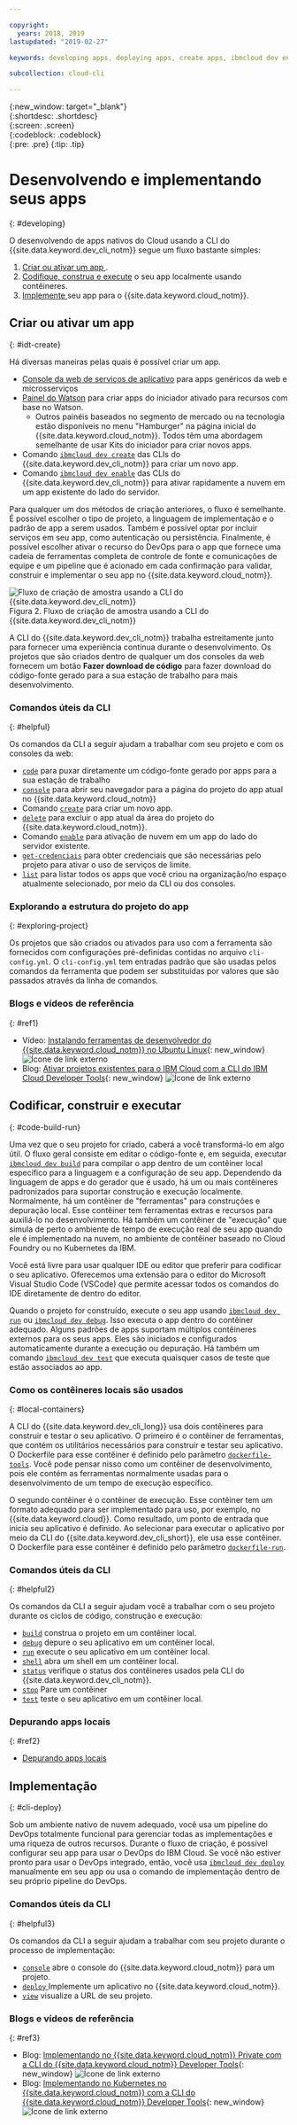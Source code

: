 ```yaml
---

copyright:
  years: 2018, 2019
lastupdated: "2019-02-27"

keywords: developing apps, deploying apps, create apps, ibmcloud dev enable, ibmcloud dev create, local containers, ibmcloud dev run, ibmcloud dev, cli blog, cli video, cli reference

subcollection: cloud-cli

---
```


{:new_window: target="_blank"}  
{:shortdesc: .shortdesc}  
{:screen: .screen}  
{:codeblock: .codeblock}  
{:pre: .pre}
{:tip: .tip}

# Desenvolvendo e implementando seus apps
{: #developing}

O desenvolvendo de apps nativos do Cloud usando a CLI do {{site.data.keyword.dev_cli_notm}} segue
um fluxo bastante simples:

1. [ Criar ou ativar um app ](#idt-create).
2. [Codifique, construa e execute](#code-build-run) o seu app localmente usando contêineres.
3. [ Implemente ](#cli-deploy)  seu app para o  {{site.data.keyword.cloud_notm}}.

## Criar ou ativar um app
{: #idt-create}

Há diversas maneiras pelas quais é possível criar um app.
- [Console da web de serviços de aplicativo](https://cloud.ibm.com/developer/appservice/dashboard) para apps genéricos da web e microsserviços
- [Painel do Watson](https://cloud.ibm.com/developer/watson/dashboard) para criar apps do iniciador ativado para recursos com base no Watson.
    - Outros painéis baseados no segmento de mercado ou na tecnologia estão disponíveis no menu
"Hamburger" na página inicial do {{site.data.keyword.cloud_notm}}. Todos têm uma abordagem semelhante de usar Kits do iniciador para criar novos apps.
- Comando [`ibmcloud dev create`](/docs/cli/idt?topic=cloud-cli-idt-cli#create) das CLIs do {{site.data.keyword.dev_cli_notm}} para criar um novo app.
- Comando [`ibmcloud dev enable`](/docs/cli/idt?topic=cloud-cli-idt-cli#enable) das CLIs do {{site.data.keyword.dev_cli_notm}} para ativar rapidamente a nuvem em um app existente do lado do servidor.

Para qualquer um dos métodos de criação anteriores, o fluxo é semelhante. É possível escolher o tipo de projeto, a linguagem de implementação e o padrão de app a serem usados. Também é possível optar por incluir serviços em seu app, como autenticação ou persistência. Finalmente, é possível escolher ativar o recurso do DevOps para o app que fornece uma cadeia de ferramentas completa de controle de fonte e comunicações de equipe e um pipeline que é acionado em cada confirmação para validar, construir e implementar o seu app no {{site.data.keyword.cloud_notm}}.

![Fluxo de criação de amostra usando a CLI do {{site.data.keyword.dev_cli_notm}}](create_flow.png "Fluxo de criação de amostra usando a CLI do {{site.data.keyword.dev_cli_notm}}") <br> Figura 2. Fluxo de criação de amostra usando a CLI do {{site.data.keyword.dev_cli_notm}}

A CLI do {{site.data.keyword.dev_cli_notm}} trabalha estreitamente junto para fornecer uma experiência contínua durante o desenvolvimento. Os projetos que são criados dentro de qualquer um dos consoles da web fornecem um botão **Fazer download de código** para fazer download do código-fonte gerado para a sua estação de trabalho para mais desenvolvimento.

### Comandos úteis da CLI
{: #helpful}

Os comandos da CLI a seguir ajudam a trabalhar com seu projeto e com os consoles da web:
- [`code`](/docs/cli/idt?topic=cloud-cli-idt-cli#code) para puxar diretamente um
código-fonte gerado por apps para a sua estação de trabalho
- [`console`](/docs/cli/idt?topic=cloud-cli-idt-cli#console) para abrir seu navegador para a página do projeto do app atual no {{site.data.keyword.cloud_notm}}
- Comando [`create`](/docs/cli/idt?topic=cloud-cli-idt-cli#create) para criar um novo app.
- [`delete`](/docs/cli/idt?topic=cloud-cli-idt-cli#delete) para excluir o app atual da área do projeto do {{site.data.keyword.cloud_notm}}.
- Comando [`enable`](/docs/cli/idt?topic=cloud-cli-idt-cli#enable) para ativação de nuvem em um app do lado do servidor existente.
- [`get-credenciais`](/docs/cli/idt?topic=cloud-cli-idt-cli#get-credentials) para obter
credenciais que são necessárias pelo projeto para ativar o uso de serviços de limite.
- [`list`](/docs/cli/idt/?topic=cloud-cli-idt-cli#list) para listar todos os apps que você criou na organização/no espaço atualmente selecionado, por meio da CLI ou dos consoles.

### Explorando a estrutura do projeto do app
{: #exploring-project}

Os projetos que são criados ou ativados para uso com a ferramenta são fornecidos com configurações
pré-definidas contidas no arquivo `cli-config.yml`. O `cli-config.yml` tem entradas padrão que são usadas pelos comandos da ferramenta que podem ser substituídas por valores que são passados através da linha de comandos.

### Blogs e vídeos de referência
{: #ref1}

- Vídeo: [Instalando ferramentas de desenvolvedor do {{site.data.keyword.cloud_notm}} no Ubuntu Linux](https://www.youtube.com/watch?v=sr7KjHAKpEs){: new_window} ![Ícone de link externo](../../icons/launch-glyph.svg "Ícone de link externo")
- Blog: [Ativar projetos existentes para o IBM Cloud com a CLI do IBM Cloud Developer Tools](https://www.ibm.com/blogs/bluemix/2017/09/enable-existing-projects-ibm-cloud-ibm-cloud-developer-tools-cli/){: new_window} ![Ícone de link externo](../../icons/launch-glyph.svg "Ícone de link externo")

## Codificar, construir e executar
{: #code-build-run}

Uma vez que o seu projeto for criado, caberá a você transformá-lo em algo útil. O fluxo geral consiste em editar o código-fonte e, em seguida, executar [`ibmcloud dev build`](/docs/cli/idt?topic=cloud-cli-idt-cli#build) para compilar o app dentro de um contêiner local específico para a linguagem e a configuração de seu app. Dependendo da linguagem de apps e do gerador que é usado, há um ou mais contêineres padronizados para suportar
construção e execução localmente. Normalmente, há um contêiner de "ferramentas" para construções e depuração local. Esse contêiner tem ferramentas extras e recursos para auxiliá-lo no desenvolvimento. Há também um contêiner de "execução" que simula de perto o ambiente de tempo de execução real de seu app quando ele é implementado na nuvem, no ambiente de contêiner baseado no Cloud Foundry ou no Kubernetes da IBM.

Você está livre para usar qualquer IDE ou editor que preferir para codificar o seu aplicativo. Oferecemos uma extensão para o editor do Microsoft Visual Studio Code (VSCode) que permite acessar todos os comandos do IDE diretamente de dentro do editor.

Quando o projeto for construído, execute o seu app usando [`ibmcloud dev run`](/docs/cli/idt?topic=cloud-cli-idt-cli#run) ou [`ibmcloud dev debug`](/docs/cli/iddt/commands.html#debug). Isso executa o app dentro do contêiner adequado. Alguns padrões de apps suportam múltiplos contêineres externos para os seus apps. Eles são iniciados e configurados automaticamente durante a execução ou depuração. Há também um comando [`ibmcloud dev test`](/docs/cli/idt?topic=cloud-cli-idt-cli#test) que executa quaisquer casos de teste que estão associados ao app.

### Como os contêineres locais são usados
{: #local-containers}

A CLI do {{site.data.keyword.dev_cli_long}} usa dois contêineres para construir e testar o seu aplicativo. O primeiro é o contêiner de ferramentas, que contém os utilitários necessários para construir e testar seu aplicativo. O Dockerfile para esse contêiner é definido pelo parâmetro [`dockerfile-tools`](/docs/cli/idt?topic=cloud-cli-idt-cli#command-parameters). Você pode pensar nisso como um contêiner de desenvolvimento, pois ele contém as ferramentas normalmente usadas para o desenvolvimento de um tempo de execução específico.

O segundo contêiner é o contêiner de execução. Esse contêiner tem um formato adequado para ser implementado para uso, por exemplo, no {{site.data.keyword.cloud}}. Como resultado, um ponto de entrada que inicia seu aplicativo é definido. Ao selecionar para executar o aplicativo por meio da CLI do {{site.data.keyword.dev_cli_short}},
ele usa esse contêiner. O Dockerfile para esse contêiner é definido pelo parâmetro [`dockerfile-run`](/docs/cli/idt?topic=cloud-cli-idt-cli#run-parameters).

### Comandos úteis da CLI
{: #helpful2}

Os comandos da CLI a seguir ajudam você a trabalhar com o seu projeto durante os ciclos de código, construção e execução:
- [`build`](/docs/cli/idt?topic=cloud-cli-idt-cli#build) construa o projeto em um contêiner local.
- [`debug`](/docs/cli/idt?topic=cloud-cli-idt-cli#debug) depure o seu aplicativo em um contêiner local.
- [`run`](/docs/cli/idt?topic=cloud-cli-idt-cli#run) execute o seu aplicativo em um contêiner local.
- [`shell`](/docs/cli/idt?topic=cloud-cli-idt-cli#shell) abra um shell em um contêiner local.
- [`status`](/docs/cli/idt?topic=cloud-cli-idt-cli#status) verifique o status dos contêineres usados pela CLI do {{site.data.keyword.dev_cli_notm}}.
- [`stop`](/docs/cli/idt?topic=cloud-cli-idt-cli#stop) Pare um contêiner
- [`test`](/docs/cli/idt?topic=cloud-cli-idt-cli#test) teste o seu aplicativo em um contêiner local.

### Depurando apps locais
{: #ref2}

- [Depurando apps locais](/docs/cli/idt?topic=cloud-cli-local-debug#local-debug)

## Implementação
{: #cli-deploy}

Sob um ambiente nativo de nuvem adequado, você usa um pipeline do DevOps totalmente funcional para gerenciar todas as implementações e uma riqueza de outros recursos. Durante o fluxo de criação, é possível configurar seu app para usar o DevOps do IBM Cloud. Se você não estiver pronto para usar o DevOps integrado, então, você usa [`ibmcloud dev deploy`](/docs/cli/idt?topic=cloud-cli-idt-cli#deploy) manualmente em seu app ou usa o comando de implementação dentro de seu próprio pipeline do DevOps.  

### Comandos úteis da CLI
{: #helpful3}

Os comandos da CLI a seguir ajudam a trabalhar com seu projeto durante o processo de implementação:
- [`console`](/docs/cli/idt?topic=cloud-cli-idt-cli#console) abre o console do {{site.data.keyword.cloud_notm}} para um projeto.
- [ ` deploy ` ](/docs/cli/idt?topic=cloud-cli-idt-cli#deploy)  Implemente um aplicativo no  {{site.data.keyword.cloud_notm}}.
- [`view`](/docs/cli/idt?topic=cloud-cli-idt-cli#view) visualize a URL de seu projeto.

### Blogs e vídeos de referência
{: #ref3}

- Blog: [Implementando no {{site.data.keyword.cloud_notm}} Private com a CLI do {{site.data.keyword.cloud_notm}} Developer Tools](https://www.ibm.com/blogs/bluemix/2017/09/deploying-ibm-cloud-private-ibm-cloud-developer-tools-cli/){: new_window} ![Ícone de link externo](../../icons/launch-glyph.svg "Ícone de link externo")
- Blog: [Implementando no Kubernetes no {{site.data.keyword.cloud_notm}} com a CLI do {{site.data.keyword.cloud_notm}} Developer Tools](https://www.ibm.com/blogs/bluemix/2017/09/deploying-kubernetes-ibm-cloud-ibm-cloud-developer-tools-cli/){: new_window} ![Ícone de link externo](../../icons/launch-glyph.svg "Ícone de link externo")
